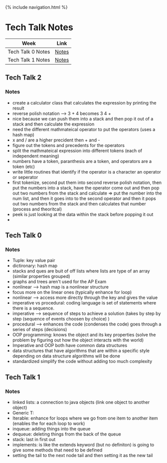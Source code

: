 {% include navigation.html %}

# Tech Talk Notes 

| Week | Link |
| ---  | ---  |
| Tech Talk 0 Notes | [Notes]()|
| Tech Talk 1 Notes | [Notes]()|

## Tech Talk 2

### Notes

* create a calculator class that calculates the expression by printing the result 
* reverse polish notation --> 3 + 4 becomes 3 4 + 
* nice because we can push them into a stack and then pop it out of a stack and then calculate the expression
* need the different mathmateical operator to put the operators (uses a hash map) 
* x and / are a higher precident then + and - 
* figure out the tokens and precedents for the operators 
* split the mathmateical expression into different tokens (each of independent meaning) 
* numbers have a token, paranthesis are a token, and operators are a token (etc) 
* write little routines that identify if the operator is a character an operator or seperator 
* first tokenize, second put them into second reverse polish notation, then put the numbers into a stack, have the operator come out and then pop out two numbers from the stack and calculate => put the number into the num list, and then it goes into to the second operator and then it pops out two numbers from the stack and then calculates that number (process and theoritcal) 
* peek is just looking at the data within the stack before popping it out 
* 


## Tech Talk 0 

### Notes
* Tuple: key value pair 
* dictironary: hash map 
* stacks and ques are buit of off lists where lists are type of an array (similar properties grouped) 
* graphs and trees aren't used for the AP Exam
* nonlinear --> hash map is a nonlinear structure 
* focus more on the linear ones (typically enhance for loop) 
* nonlinear --> access more directly through the key and gives the value
* imperative vs procedural: coding language is set of statements where there is a sequence. 
* imperative --> sequence of steps to achieve a solution (takes by step by step (sequence of events choosen by choice) ) 
* procedural --> enhances the code (condenses the code) goes through a series of steps (decisions) 
* OOP programming: knows the object and its key properties (solve the problem by figuring out how the object interacts with the world)
* Imperative and OOP both have common data structures 
* data structures that have algorithms that are within a specific style depending on data structure algorithms will be done
* standardized simplify the code without adding too much complexity  

## Tech Talk 1
### Notes 
* linked lists: a connection to java objects (link one object to another object) 
* Generic T: <This is generic t>
* Iterable: enhance for loops where we go from one item to another item (enables the for each loop to work) 
* inqueue: adding things into the queue
* dequeue: deleting things from the back of the queue
* stack: last in first out
* implements: is like the extends keyword (but no definiton) is going to give some methods that need to be defined 
* setting the tail to the next node tail and then setting it as the new tail 
  


  
  

  
  

 

  
